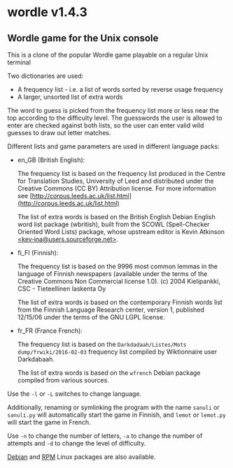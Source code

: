 # wordle v1.4.3
## Wordle game for the Unix console

This is a clone of the popular Wordle game playable on a regular Unix terminal

Two dictionaries are used:

  - A frequency list - i.e. a list of words sorted by reverse usage frequency
  - A larger, unsorted list of extra words

The word to guess is picked from the frequency list more or less near the top according to the difficulty level. The guesswords the user is allowed to enter are checked against both lists, so the user can enter valid wild guesses to draw out letter matches.

Different lists and game parameters are used in different language packs:

  * en_GB (British English):

    The frequency list is based on the frequency list produced in the Centre for Translation Studies, University of Leed and distributed under the Creative Commons (CC BY) Attribution license. For more information see [http://corpus.leeds.ac.uk/list.html](http://corpus.leeds.ac.uk/list.html)

    The list of extra words is based on the British English Debian English word list package (wbritish), built from the SCOWL (Spell-Checker Oriented Word Lists) package, whose upstream editor is Kevin Atkinson [<kev‐ina@users.sourceforge.net>](mailto:<kev‐ina@users.sourceforge.net>).

  * fi_FI (Finnish):

    The frequency list is based on the 9996 most common lemmas in the language of Finnish newspapers (available under the terms of the Creative Commons
    Non Commercial license 1.0). (c) 2004 Kielipankki, CSC - Tieteellinen laskenta Oy

    The list of extra words is based on the contemporary Finnish words list from the Finnish Language Research center, version 1, published 12/15/06 under the terms of the GNU LGPL license.

  * fr_FR (France French):

    The frequency list is based on the ```Darkdadaah/Listes/Mots``` ```dump/frwiki/2016-02-03``` frequency list compiled by Wiktionnaire user Darkdabaah.

    The list of extra words is based on the ```wfrench``` Debian package compiled from various sources.



Use the ```-l``` or ```-L``` switches to change language.

Additionally, renaming or symlinking the program with the name ```sanuli``` or ```sanuli.py``` will automatically start the game in Finnish, and ```lemot``` or ```lemot.py``` will start the game in French.

Use ```-n``` to change the number of letters, ```-a``` to change the number of attempts and ```-d``` to change the level of difficulty.



[Debian](https://github.com/Giraut/ppa) and [RPM](https://github.com/Giraut/rpm) Linux packages are also available.
